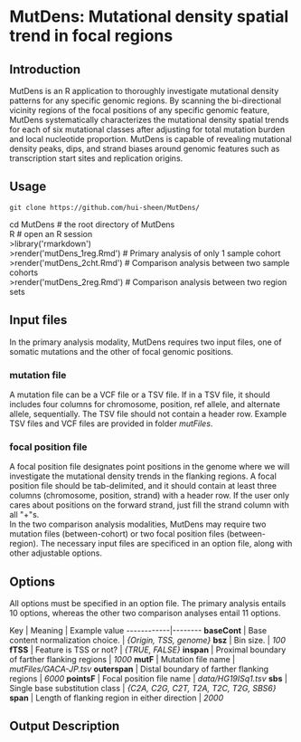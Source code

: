 # MutDens: Mutational density spatial trend in focal regions

## Introduction
MutDens is an R application to thoroughly investigate mutational density patterns for any specific genomic regions. By scanning the bi-directional vicinity regions of the focal positions of any specific genomic feature, MutDens systematically characterizes the mutational density spatial trends for each of six mutational classes after adjusting for total mutation burden and local nucleotide proportion. MutDens is capable of revealing mutational density peaks, dips, and strand biases around genomic features such as transcription start sites and replication origins.

## Usage
	git clone https://github.com/hui-sheen/MutDens/  
  cd MutDens # the root directory of MutDens  
  R # open an R session  
    >library('rmarkdown')  
    >render('mutDens_1reg.Rmd') # Primary analysis of only 1 sample cohort  
    >render('mutDens_2cht.Rmd') # Comparison analysis between two sample cohorts  
    >render('mutDens_2reg.Rmd') # Comparison analysis between two region sets  

## Input files
In the primary analysis modality, MutDens requires two input files, one of somatic mutations and the other of focal genomic positions.  
### mutation file
A mutation file can be a VCF file or a TSV file. If in a TSV file, it should includes four columns for chromosome, position, ref allele, and alternate allele, sequentially. The TSV file should not contain a header row. Example TSV files and VCF files are provided in folder *mutFiles*.  
### focal position file
A focal position file designates point positions in the genome where we will investigate the mutational density trends in the flanking regions. A focal position file should be tab-delimited, and it should contain at least three columns (chromosome, position, strand) with a header row. If the user only cares about positions on the forward strand, just fill the strand column with all "+"s.  
In the two comparison analysis modalities, MutDens may require two mutation files (between-cohort) or two focal position files (between-region).  The necessary input files are specificed in an option file, along with other adjustable options.  

## Options
All options must be specified in an option file. The primary analysis entails 10 options, whereas the other two comparison analyses entail 11 options.

Key | Meaning | Example value
------------|--------
**baseCont** | Base content normalization choice. | *{Origin, TSS, genome}*
**bsz** | Bin size. | *100*
**fTSS** | Feature is TSS or not? | *{TRUE, FALSE}*
**inspan** | Proximal boundary of farther flanking regions | *1000*
**mutF** | Mutation file name | *mutFiles/GACA-JP.tsv*
**outerspan** | Distal boundary of farther flanking regions | *6000*
**pointsF** | Focal position file name | *data/HG19ISq1.tsv*
**sbs** | Single base substitution class | *{C2A, C2G, C2T, T2A, T2C, T2G, SBS6}*
**span** | Length of flanking region in either direction | *2000*

## Output Description

